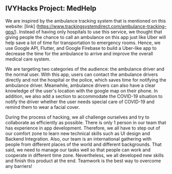 ## IVYHacks Project: MedHelp

We are inspired by the ambulance tracking system that is mentioned on this website: [link] (https://www.trackingsystemdirect.com/ambulance-tracking-gps/). Instead of having only hospitals to use this service, we thought that giving people the chance to call an ambulance on this app just like Uber will help save a lot of time for transportation to emergency rooms. Hence, we use Google API, Flutter, and Google Firebase to build a Uber-like app to decrease the time for the ambulance to arrive and improve the overall medical care system. 

We are targeting two categories of the audience: the ambulance driver and the normal user. With this app, users can contact the ambulance drivers directly and not the hospital or the police, which saves time for notifying the ambulance driver. Meanwhile, ambulance drivers can also have a clear knowledge of the user's location with the google map on their phone. In addition, we also add a section to accommodate the COVID-19 situation to notify the driver whether the user needs special care of COVID-19 and remind them to wear a facial cover. 

During the process of hacking, we all challenge ourselves and try to collaborate as efficiently as possible. There is only 1 person in our team that has experience in app development. Therefore, we all have to step out of our comfort zone to learn new technical skills such as UI design and Backend Integration. Also, our team is an international gathering with people from different places of the world and different backgrounds. That said, we need to manage our tasks well so that people can work and cooperate in different time zone. Nevertheless, we all developed new skills and finish this product at the end. Teamwork is the best way to overcome any barriers!

